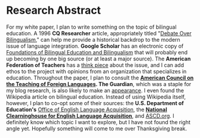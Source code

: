 
# Research Abstract

For my white paper, I plan to write something on the topic of bilingual education. A 1996 **CQ Researcher** article, appropriately titled "[Debate Over Bilingualism](http://library.cqpress.com/cqresearcher/document.php?id=cqresrre1996011900)," can help me provide a historical backdrop to the modern issue of language integration. **Google Scholar** has an electronic copy of [Foundations of Bilingual Education and Bilingualism](https://books.google.com/books?hl=en&lr=&id=HAwxBQAAQBAJ&oi=fnd&pg=PR6&dq=bilingual&ots=Tbx52N2jdL&sig=KFtW1OHI_JZrrVnIn7YmEdrtdds#v=onepage&q=bilingual&f=false) that will probably end up becoming by one big source (or at least a major source). The **American Federation of Teachers** has a [think piece](https://www.aft.org/ae/fall2015/goldenberg_wagner) about the issue, and I can add ethos to the project with opinions from an organization that specializes in education. Throughout the paper, I plan to consult the **[American Council on the Teaching of Foreign Languages](https://www.actfl.org/advocacy/what-the-research-shows). The Guardian**, which was a staple for my blog research, is also likely to make an [appearance](https://www.theguardian.com/education/2014/sep/04/what-happens-to-the-brain-language-learning). I even found the Wikipedia article on bilingual education. Instead of using Wikipedia itself, however, I plan to co-opt some of their sources: the **U.S. Department of Education's** [Office of English Language Acquisition](https://www2.ed.gov/about/offices/list/oela/index.html), the **[National Clearninghouse for English Language Acquisition](https://web.archive.org/web/20131113145910/http://www.ncela.gwu.edu/)**, and [ASCD.org](http://www.ascd.org/publications/curriculum_handbook/413/chapters/Bilingual_Education@_Effective_Programming_for_Language-Minority_Students.aspx). I definitely know which topic I want to explore, but I have not found the right angle yet. Hopefully something will come to me over Thanksgiving break.
